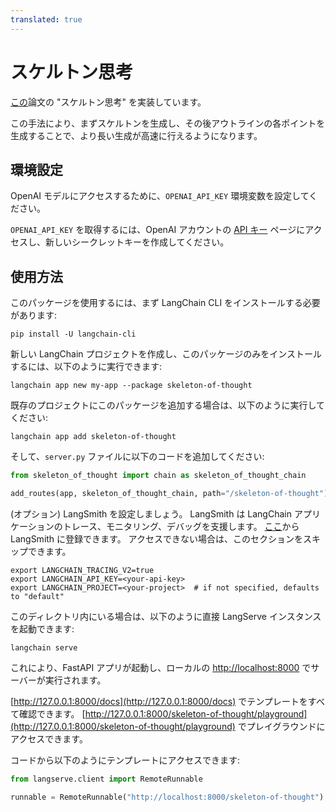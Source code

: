 ```yaml
---
translated: true
---
```


# スケルトン思考

[この](https://sites.google.com/view/sot-llm)論文の "スケルトン思考" を実装しています。

この手法により、まずスケルトンを生成し、その後アウトラインの各ポイントを生成することで、より長い生成が高速に行えるようになります。

## 環境設定

OpenAI モデルにアクセスするために、`OPENAI_API_KEY` 環境変数を設定してください。

`OPENAI_API_KEY` を取得するには、OpenAI アカウントの [API キー](https://platform.openai.com/account/api-keys) ページにアクセスし、新しいシークレットキーを作成してください。

## 使用方法

このパッケージを使用するには、まず LangChain CLI をインストールする必要があります:

```shell
pip install -U langchain-cli
```

新しい LangChain プロジェクトを作成し、このパッケージのみをインストールするには、以下のように実行できます:

```shell
langchain app new my-app --package skeleton-of-thought
```

既存のプロジェクトにこのパッケージを追加する場合は、以下のように実行してください:

```shell
langchain app add skeleton-of-thought
```

そして、`server.py` ファイルに以下のコードを追加してください:

```python
from skeleton_of_thought import chain as skeleton_of_thought_chain

add_routes(app, skeleton_of_thought_chain, path="/skeleton-of-thought")
```

(オプション) LangSmith を設定しましょう。
LangSmith は LangChain アプリケーションのトレース、モニタリング、デバッグを支援します。
[ここ](https://smith.langchain.com/)から LangSmith に登録できます。
アクセスできない場合は、このセクションをスキップできます。

```shell
export LANGCHAIN_TRACING_V2=true
export LANGCHAIN_API_KEY=<your-api-key>
export LANGCHAIN_PROJECT=<your-project>  # if not specified, defaults to "default"
```

このディレクトリ内にいる場合は、以下のように直接 LangServe インスタンスを起動できます:

```shell
langchain serve
```

これにより、FastAPI アプリが起動し、ローカルの [http://localhost:8000](http://localhost:8000) でサーバーが実行されます。

[http://127.0.0.1:8000/docs](http://127.0.0.1:8000/docs) でテンプレートをすべて確認できます。
[http://127.0.0.1:8000/skeleton-of-thought/playground](http://127.0.0.1:8000/skeleton-of-thought/playground) でプレイグラウンドにアクセスできます。

コードから以下のようにテンプレートにアクセスできます:

```python
from langserve.client import RemoteRunnable

runnable = RemoteRunnable("http://localhost:8000/skeleton-of-thought")
```
